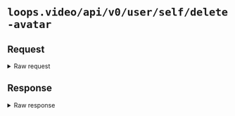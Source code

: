 # `loops.video/api/v0/user/self/delete-avatar`

## Request

<details>
<summary>Raw request</summary>
<pre>
POST https://loops.video/api/v0/user/self/delete-avatar HTTP/2.0
accept: application/json
content-type: application/json
accept-encoding: gzip, deflate, br
content-length: 2
user-agent: Loops/7 CFNetwork/1568.200.51 Darwin/24.1.0
accept-language: en-US,en;q=0.9
authorization: Bearer [[ redacted ]]

{}
</pre>
</details>

## Response

<details>
<summary>Raw response</summary>
<pre>
HTTP/2.0 200 
date: Fri, 08 Nov 2024 22:55:48 GMT
content-type: application/json
vary: Accept-Encoding
cache-control: no-cache, private
access-control-allow-origin: *
x-frame-options: SAMEORIGIN
x-xss-protection: 1; mode=block
x-content-type-options: nosniff
cf-cache-status: DYNAMIC
report-to: {"endpoints":[{"url":"https:\/\/a.nel.cloudflare.com\/report\/v4?s=mKJPuCsO7jR9IauqdYAg8BkgM%2FGqaGr8%2FlpHYbJGrRT3Wg6AWlaiP20wL%2FecpZ%2Bp8QlMXrI7%2FZsJpHlSmTaOVbe%2BtnD4NXTTF0n5fZitKENMtSjiYsrHrKloXIwpmOYK8NgFD7LdzPfqJA%3D%3D"}],"group":"cf-nel","max_age":604800}
nel: {"success_fraction":0,"report_to":"cf-nel","max_age":604800}
server: cloudflare
cf-ray: 8df927167a209f52-FRA
alt-svc: h3=":443"; ma=86400
server-timing: cfL4;desc="?proto=TCP&rtt=21273&sent=78&recv=77&lost=0&retrans=0&sent_bytes=14067&recv_bytes=60841&delivery_rate=232306&cwnd=256&unsent_bytes=0&cid=aad1ebb5051eb5cb&ts=33270&x=0"
content-length: 356

{"id":"80229455741718528","name":"pixeldesu","avatar":"https:\/\/pxscdn.com\/cache\/avatars\/default.jpg","username":"pixeldesu","is_owner":false,"bio":"<img src=\"test.png\" onerror=\"alert(1)\"\/>","post_count":1,"follower_count":0,"following_count":0,"url":"https:\/\/loops.video\/@pixeldesu","is_blocking":null,"created_at":"2024-11-04T20:45:05+00:00"}
</pre>
</details>